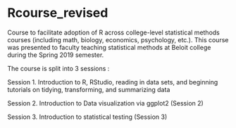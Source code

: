 # Rcourse_revised
Course to facilitate adoption of R across college-level statistical methods courses (including math, biology, economics, psychology, etc.). This course was presented to faculty teaching statistical methods at Beloit college during the Spring 2019 semester.
 
The course is split into 3 sessions :

Session 1. Introduction to R, RStudio, reading in data sets, and beginning tutorials on tidying, transforming, and summarizing data  

Session 2. Introduction to Data visualization via ggplot2 (Session 2)  

Session 3. Introduction to statistical testing (Session 3)  

